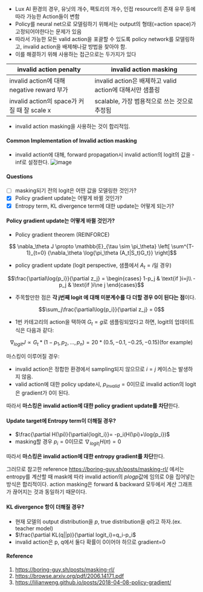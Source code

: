 - Lux AI 환경의 경우, 유닛의 개수, 팩토리의 개수, 인접 resource의 존재 유무 등에 따라 가능한 Action들이 변함
- Policy를 neural net으로 모델링하기 위해서는 output의 형태(=action space)가 고정되어야한다는 문제가 있음
- 따라서 가능한 모든 valid action을 포괄할 수 있도록 policy network를 모델링하고, invalid action을 배제해나갈 방법을 찾아야 함.
- 이를 해결하기 위해 사용하는 접근으로는 두가지가 있다

| invalid action penalty | invalid action masking |
|---|---|
| invalid action에 대해 negative reward 부가 | invalid action은 배제하고 valid action에 대해서만 샘플링 |
| invalid action의 space가 커질 때 잘 scale x | scalable, 가장 범용적으로 쓰는 것으로 추정됨 |

-  invalid action masking을 사용하는 것이 합리적임.

#### Common Implementation of Invalid action masking
- invalid action에 대해, forward propagation시 invalid action의 logit의 값을 -inf로 설정한다.
![image](https://github.com/caelum02/LuX-AI-Season-2/assets/38996666/85e91876-c73b-415b-b789-e6ba56d70bb7)

#### Questions
- [ ] masking되기 전의 logit은 어떤 값을 모델링한 것인가?
- [x] Policy gradient update는 어떻게 바뀔 것인가?
- [x] Entropy term, KL divergence term에 대한 update는 어떻게 되는가?

#### Policy gradient update는 어떻게 바뀔 것인가?
- Policy gradient theorem (REINFORCE)
```math
 \nabla_\theta J \propto \mathbb{E}_{\tau \sim \pi_\theta} \left[ \sum^{T-1}_{t=0} {\nabla_\theta \log{\pi_\theta (A_t|S_t)G_t}}  \right]
```
- policy gradient update (logit perspective, 샘플에서 $A_t=i$일 경우)
```math
\frac{\partial\log{p_i}}{\partial z_j} =
\begin{cases}
 1-p_j & \text{if }i=j\\
 -p_j & \text{if }i\ne j
\end{cases}
```
- 주목할만한 점은 **각 j번째 logit 에 대해 미분계수를 다 더할 경우 0이 된다는 점**이다.
```math
\sum_j\frac{\partial\log{p_i}}{\partial z_j} = 0
```
- 1번 카테고리의 action을 택하여 $G_t=g$로 샘플링되었다고 하면, logit의 업데이트 식은 다음과 같다:
```math
\nabla_{logit}J \propto G_t * (1-p_1, p_2, \dots, p_n ) = 20 * (0.5, -0.1, -0.25, -0.15) (\text{for example})
```


마스킹이 이루어질 경우:
- invalid action은 정합한 환경에서 sampling되지 않으므로 $i=j$ 케이스는 발생하지 않음.
- valid action에 대한 policy update시, $p_{invalid}=0$이므로 invalid action의 logit은 gradient가 0이 된다.

따라서 **마스킹은 invalid action에 대한 policy gradient update를 차단**한다.

#### Update target에 Entropy term이 더해질 경우?
- $\frac{\partial H(\pi)}{\partial{logit_i}}= -p_i(H(\pi)+\log{p_i})$
- masking할 경우 $p_i=0$이므로 $\nabla_{logit_i}H(\pi)=0$

따라서 **마스킹은 invalid action에 대한 entropy gradient를 차단**한다.

그러므로 참고한 reference https://boring-guy.sh/posts/masking-rl/ 에서는 entropy를 계산할 때 mask에 따라 invalid action의 $plogp$값에 임의로 0을 집어넣는 방식은 합리적이다. action masking은 forward & backward 모두에서 계산 그래프가 끊어지는 것과 동일하기 때문이다.

#### KL divergence 항이 더해질 경우?
- 현재 모델의 output distribution을 $p$, true distribution을 $q$라고 하자.(ex. teacher model)
- $\frac{\partial KL(q||p)}{\partial logit_i}=q_i-p_i$
- invalid action은 p, q에서 둘다 확률이 0이어야 하므로 gradient=0

#### Reference 
1. https://boring-guy.sh/posts/masking-rl/
2. https://browse.arxiv.org/pdf/2006.14171.pdf
3. https://lilianweng.github.io/posts/2018-04-08-policy-gradient/

